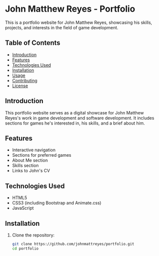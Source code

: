 # John Matthew Reyes - Portfolio

This is a portfolio website for John Matthew Reyes, showcasing his skills, projects, and interests in the field of game development.

## Table of Contents
- [Introduction](#introduction)
- [Features](#features)
- [Technologies Used](#technologies-used)
- [Installation](#installation)
- [Usage](#usage)
- [Contributing](#contributing)
- [License](#license)

## Introduction
This portfolio website serves as a digital showcase for John Matthew Reyes's work in game development and software development. It includes sections for games he's interested in, his skills, and a brief about him.

## Features
- Interactive navigation
- Sections for preferred games
- About Me section
- Skills section
- Links to John's CV

## Technologies Used
- HTML5
- CSS3 (including Bootstrap and Animate.css)
- JavaScript

## Installation
1. Clone the repository:
   ```bash
   git clone https://github.com/johnmattreyes/portfolio.git
   cd portfolio
